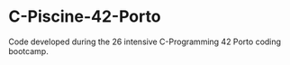 # C-Piscine-42-Porto
Code developed during the 26 intensive C-Programming 42 Porto coding bootcamp.
